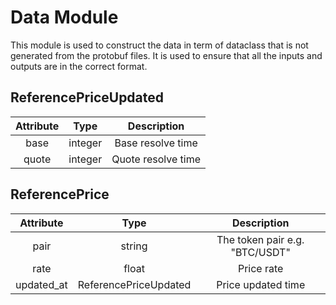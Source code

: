 <!--
order: 2
-->

# Data Module

This module is used to construct the data in term of dataclass that is not generated from the protobuf files. It is used to ensure that all the inputs and outputs are in the correct format.

## ReferencePriceUpdated

| Attribute |  Type   |    Description     |
| :-------: | :-----: | :----------------: |
|   base    | integer | Base resolve time  |
|   quote   | integer | Quote resolve time |

## ReferencePrice

| Attribute  |         Type          |          Description           |
| :--------: | :-------------------: | :----------------------------: |
|    pair    |        string         | The token pair e.g. "BTC/USDT" |
|    rate    |         float         |           Price rate           |
| updated_at | ReferencePriceUpdated |       Price updated time       |
